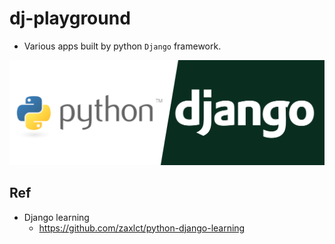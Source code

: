 # dj-playground
- Various apps built by python `Django` framework.


<p align="center"><img src ="./doc/pic/djplayground.png"></p>

## Ref
- Django learning
	- https://github.com/zaxlct/python-django-learning